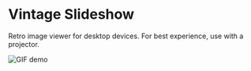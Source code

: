 # Vintage Slideshow

Retro image viewer for desktop devices. For best experience, use with a projector.

<img src="https://github.com/BrianKo14/VintageSlideshow/blob/master/Assets/Bildschirmaufnahme%202024-06-29%20um%2021.19.18%20(1).gif" alt="GIF demo" />
